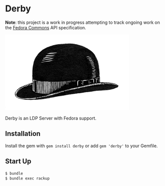 Derby
=====

__Note__: this project is a work in progress attempting to track ongoing work on
the [Fedora Commons](http://fedorarepository.org/) API specification.

![Derby Hat](/logo/derby.png)

Derby is an LDP Server with Fedora support.

Installation
------------

Install the gem with `gem install derby` or add `gem 'derby'` to your Gemfile.

Start Up
--------

```console
$ bundle
$ bundle exec rackup
```




